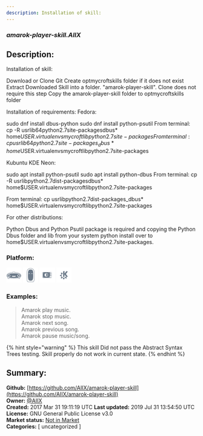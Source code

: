 ```yaml
---
description: Installation of skill:
---
```


### _amarok-player-skill.AIIX_  
## Description:  
Installation of skill:

Download or Clone Git
Create optmycroftskills folder if it does not exist
Extract Downloaded Skill into a folder. "amarok-player-skill". Clone does not require this step
Copy the amarok-player-skill folder to optmycroftskills folder

Installation of requirements:
Fedora:

sudo dnf install dbus-python
sudo dnf install python-psutil
From terminal: cp -R usrlib64python2.7site-packagesdbus* home$USER.virtualenvsmycroftlibpython2.7site-packages
From terminal: cp usrlib64python2.7site-packages_dbus* home$USER.virtualenvsmycroftlibpython2.7site-packages

Kubuntu  KDE Neon:

sudo apt install python-psutil
sudo apt install python-dbus
From terminal: cp -R usrlibpython2.7dist-packagesdbus* home$USER.virtualenvsmycroftlibpython2.7site-packages

From terminal: cp usrlibpython2.7dist-packages_dbus* home$USER.virtualenvsmycroftlibpython2.7site-packages


For other distributions:

Python Dbus and Python Psutil package is required and copying the Python Dbus folder and lib from your system python install over to home$USER.virtualenvsmycroftlibpython2.7site-packages.
  
  
### Platform:  
 ![Mark I](../.gitbook/assets/mark-1-icon.png)  ![Mark II](../.gitbook/assets/mark-2-icon.png)  ![Picroft](../.gitbook/assets/picroft-icon.png)  ![plasmoid](../.gitbook/assets/kde.png)   
### Examples:  
> Amarok play music.  
> Amarok stop music.  
> Amarok next song.  
> Amarok previous song.  
> Amarok pause music/song.  
  
{% hint style="warning" %}
This skill Did not pass the Abstract Syntax Trees testing. Skill properly do not work in current state.
{% endhint %}
  
## Summary:  
**Github:** [https://github.com/AIIX/amarok-player-skill](https://github.com/AIIX/amarok-player-skill)  
**Owner:** [@AIIX](https://github.com/AIIX)  
**Created:** 2017 Mar 31 19:11:19 UTC  **Last updated:** 2019 Jul 31 13:54:50 UTC  
**License:** GNU General Public License v3.0  
**Market status:** [Not in Market](https://market.mycroft.ai/skill/)  
**Categories:** [ uncategorized ]   
